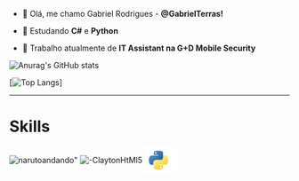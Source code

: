 * 👋 Olá, me chamo Gabriel Rodrigues - **@GabrielTerras!**
 
 * 📘  Estudando **C#** e **Python**
 * 🏢 Trabalho atualmente de  **IT Assistant na G+D Mobile Security**
 
![Anurag's GitHub stats](https://github-readme-stats.vercel.app/api?username=gabrielterras&show_icons=true&theme=synthwave)
  
 [![Top Langs](https://github-readme-stats.vercel.app/api/top-langs/?username=gabrielterras&layout=compact&langs_count=16&theme=synthwave)]
 
---

  <h1> Skills </h1>
   <img align="center" alt=narutoandando" heght="100" width="100" src="https://giffiles.alphacoders.com/123/1232.gif">
  <img align="center" alt="-ClaytonHtMl5" height="50" width="50" src="https://iconape.com/wp-content/png_logo_vector/c.png">
  <img align="center" alt="-ClaytonHtMl5" height="50" width="50" src="https://raw.githubusercontent.com/github/explore/master/topics/python/python.png">
</div>
